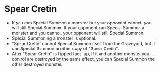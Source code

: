 # Spear Cretin

*   If you can Special Summon a monster but your opponent cannot, you will still Special Summon. If your opponent can Special Summon a monster and you cannot, your opponent will still Special Summon.
*   Special Summoning a monster is optional.
*   "Spear Cretin" cannot Special Summon itself from the Graveyard, but it can Special Summon another copy of "Spear Cretin".
*   After "Spear Cretin" is flipped face-up, if it and another monster you control are destroyed by the same effect, you can Special Summon the other destroyed monster.
